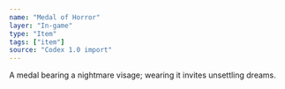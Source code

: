 ```yaml
---
name: "Medal of Horror"
layer: "In-game"
type: "Item"
tags: ["item"]
source: "Codex 1.0 import"
---
```

A medal bearing a nightmare visage; wearing it invites unsettling dreams.
